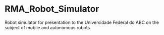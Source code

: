 # RMA_Robot_Simulator
Robot simulator for presentation to the Universidade Federal do ABC on the subject of mobile and autonomous robots.

